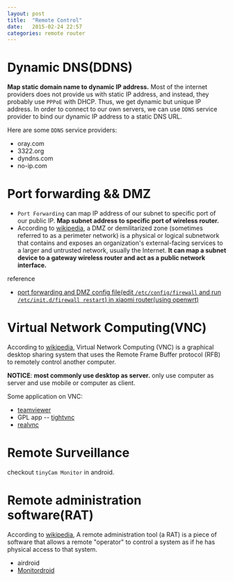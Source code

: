 ```yaml
---
layout: post
title:  "Remote Control"
date:   2015-02-24 22:57
categories: remote router
---
```


# Dynamic DNS(DDNS)

**Map static domain name to dynamic IP address.** Most of the internet providers does not provide us with static IP address, and instead, they probably use `PPPoE` with DHCP. Thus, we get dynamic but unique IP address. In order to connect to our own servers, we can use `DDNS` service provider to bind our dynamic IP address to a static DNS URL.

Here are some `DDNS` service providers:

* oray.com
* 3322.org
* dyndns.com
* no-ip.com


# Port forwarding && DMZ

* `Port Forwarding` can map IP address of our subnet to specific port of our public IP. **Map subnet address to specific port of wireless router.**
* According to [wikipedia](http://en.wikipedia.org/wiki/DMZ_(computing)), a DMZ or demilitarized zone (sometimes referred to as a perimeter network) is a physical or logical subnetwork that contains and exposes an organization's external-facing services to a larger and untrusted network, usually the Internet. **It can map a subnet device to a gateway wireless router and act as a public network interface.**

reference

* [port forwarding and DMZ config file(edit `/etc/config/firewall` and run `/etc/init.d/firewall restart`) in xiaomi router(using openwrt)](http://www.miui.com/thread-1741288-1-1.html)

# Virtual Network Computing(VNC)

According to [wikipedia](http://en.wikipedia.org/wiki/Virtual_Network_Computing), Virtual Network Computing (VNC) is a graphical desktop sharing system that uses the Remote Frame Buffer protocol (RFB) to remotely control another computer.

**NOTICE**: **most commonly use desktop as server.** only use computer as server and use mobile or computer as client.

Some application on VNC:

* [teamviewer](http://www.teamviewer.com/)
* GPL app -- [tightvnc](http://www.tightvnc.com/)
* [realvnc](https://www.realvnc.com/)


# Remote Surveillance

checkout `tinyCam Monitor` in android.


# Remote administration software(RAT)

According to [wikipedia](http://en.m.wikipedia.org/wiki/Remote_administration_software), A remote administration tool (a RAT) is a piece of software that allows a remote "operator" to control a system as if he has physical access to that system.

* airdroid
* [Monitordroid](http://forum.xda-developers.com/android/apps-games/app-monitordroid-remote-administration-t2849817)